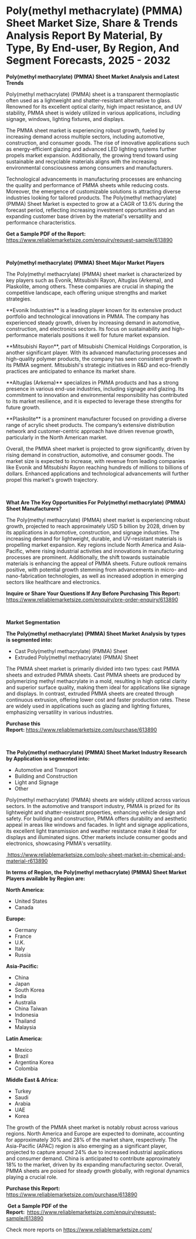 <p><h1>Poly(methyl methacrylate) (PMMA) Sheet Market Size, Share & Trends Analysis Report By Material, By Type, By End-user, By Region, And Segment Forecasts, 2025 - 2032</h1></p><p><strong>Poly(methyl methacrylate) (PMMA) Sheet Market Analysis and Latest Trends</strong></p>
<p><p>Poly(methyl methacrylate) (PMMA) sheet is a transparent thermoplastic often used as a lightweight and shatter-resistant alternative to glass. Renowned for its excellent optical clarity, high impact resistance, and UV stability, PMMA sheet is widely utilized in various applications, including signage, windows, lighting fixtures, and displays.</p><p>The PMMA sheet market is experiencing robust growth, fueled by increasing demand across multiple sectors, including automotive, construction, and consumer goods. The rise of innovative applications such as energy-efficient glazing and advanced LED lighting systems further propels market expansion. Additionally, the growing trend toward using sustainable and recyclable materials aligns with the increasing environmental consciousness among consumers and manufacturers.</p><p>Technological advancements in manufacturing processes are enhancing the quality and performance of PMMA sheets while reducing costs. Moreover, the emergence of customizable solutions is attracting diverse industries looking for tailored products. The Poly(methyl methacrylate) (PMMA) Sheet Market is expected to grow at a CAGR of 13.6% during the forecast period, reflecting increasing investment opportunities and an expanding customer base driven by the material's versatility and performance characteristics.</p></p>
<p><strong>Get a Sample PDF of the Report:&nbsp;</strong> <a href="https://www.reliablemarketsize.com/enquiry/request-sample/613890?utm_campaign=1872&utm_medium=2&utm_source=Github&utm_content=ia&utm_term=02022025&utm_id=polymethyl-methacrylate-pmma-sheet">https://www.reliablemarketsize.com/enquiry/request-sample/613890</a></p>
<p>&nbsp;</p>
<p><strong>Poly(methyl methacrylate) (PMMA) Sheet Major Market Players</strong></p>
<p><p>The Poly(methyl methacrylate) (PMMA) sheet market is characterized by key players such as Evonik, Mitsubishi Rayon, Altuglas (Arkema), and Plaskolite, among others. These companies are crucial in shaping the competitive landscape, each offering unique strengths and market strategies.</p><p>**Evonik Industries** is a leading player known for its extensive product portfolio and technological innovations in PMMA. The company has experienced steady growth, driven by increasing demand in automotive, construction, and electronics sectors. Its focus on sustainability and high-performance materials positions it well for future market expansion.</p><p>**Mitsubishi Rayon**, part of Mitsubishi Chemical Holdings Corporation, is another significant player. With its advanced manufacturing processes and high-quality polymer products, the company has seen consistent growth in its PMMA segment. Mitsubishi's strategic initiatives in R&D and eco-friendly practices are anticipated to enhance its market share.</p><p>**Altuglas (Arkema)** specializes in PMMA products and has a strong presence in various end-use industries, including signage and glazing. Its commitment to innovation and environmental responsibility has contributed to its market resilience, and it is expected to leverage these strengths for future growth.</p><p>**Plaskolite** is a prominent manufacturer focused on providing a diverse range of acrylic sheet products. The company’s extensive distribution network and customer-centric approach have driven revenue growth, particularly in the North American market.</p><p>Overall, the PMMA sheet market is projected to grow significantly, driven by rising demand in construction, automotive, and consumer goods. The market size is expected to increase, with revenue from leading companies like Evonik and Mitsubishi Rayon reaching hundreds of millions to billions of dollars. Enhanced applications and technological advancements will further propel this market's growth trajectory.</p></p>
<p>&nbsp;</p>
<p><strong>What Are The Key Opportunities For Poly(methyl methacrylate) (PMMA) Sheet Manufacturers?</strong></p>
<p><p>The Poly(methyl methacrylate) (PMMA) sheet market is experiencing robust growth, projected to reach approximately USD 5 billion by 2028, driven by its applications in automotive, construction, and signage industries. The increasing demand for lightweight, durable, and UV-resistant materials is propelling market expansion. Key regions include North America and Asia-Pacific, where rising industrial activities and innovations in manufacturing processes are prominent. Additionally, the shift towards sustainable materials is enhancing the appeal of PMMA sheets. Future outlook remains positive, with potential growth stemming from advancements in micro- and nano-fabrication technologies, as well as increased adoption in emerging sectors like healthcare and electronics.</p></p>
<p><strong>Inquire or Share Your Questions If Any Before Purchasing This Report:</strong> <a href="https://www.reliablemarketsize.com/enquiry/pre-order-enquiry/613890?utm_campaign=1872&utm_medium=2&utm_source=Github&utm_content=ia&utm_term=02022025&utm_id=polymethyl-methacrylate-pmma-sheet">https://www.reliablemarketsize.com/enquiry/pre-order-enquiry/613890</a></p>
<p>&nbsp;</p>
<p><strong>Market Segmentation</strong></p>
<p><strong>The Poly(methyl methacrylate) (PMMA) Sheet Market Analysis by types is segmented into:</strong></p>
<p><ul><li>Cast Poly(methyl methacrylate) (PMMA) Sheet</li><li>Extruded Poly(methyl methacrylate) (PMMA) Sheet</li></ul></p>
<p><p>The PMMA sheet market is primarily divided into two types: cast PMMA sheets and extruded PMMA sheets. Cast PMMA sheets are produced by polymerizing methyl methacrylate in a mold, resulting in high optical clarity and superior surface quality, making them ideal for applications like signage and displays. In contrast, extruded PMMA sheets are created through continuous extrusion, offering lower cost and faster production rates. These are widely used in applications such as glazing and lighting fixtures, emphasizing versatility in various industries.</p></p>
<p><strong>Purchase this Report:&nbsp;</strong><a href="https://www.reliablemarketsize.com/purchase/613890?utm_campaign=1872&utm_medium=2&utm_source=Github&utm_content=ia&utm_term=02022025&utm_id=polymethyl-methacrylate-pmma-sheet">https://www.reliablemarketsize.com/purchase/613890</a></p>
<p>&nbsp;</p>
<p><strong>The Poly(methyl methacrylate) (PMMA) Sheet Market Industry Research by Application is segmented into:</strong></p>
<p><ul><li>Automotive and Transport</li><li>Building and Construction</li><li>Light and Signage</li><li>Other</li></ul></p>
<p><p>Poly(methyl methacrylate) (PMMA) sheets are widely utilized across various sectors. In the automotive and transport industry, PMMA is prized for its lightweight and shatter-resistant properties, enhancing vehicle design and safety. For building and construction, PMMA offers durability and aesthetic appeal in areas like windows and facades. In light and signage applications, its excellent light transmission and weather resistance make it ideal for displays and illuminated signs. Other markets include consumer goods and electronics, showcasing PMMA's versatility.</p></p>
<p><a href="https://www.reliablemarketsize.com/poly-sheet-market-in-chemical-and-material-r613890?utm_campaign=1872&utm_medium=2&utm_source=Github&utm_content=ia&utm_term=02022025&utm_id=polymethyl-methacrylate-pmma-sheet">&nbsp;https://www.reliablemarketsize.com/poly-sheet-market-in-chemical-and-material-r613890</a></p>
<p><strong>In terms of Region, the Poly(methyl methacrylate) (PMMA) Sheet Market Players available by Region are:</strong></p>
<p>
    <p> <strong> North America: </strong>
        <ul>
            <li>United States</li>
            <li>Canada</li>
        </ul>
        </p> 
    <p> <strong> Europe: </strong>
        <ul>
            <li>Germany</li>
            <li>France</li>
            <li>U.K.</li>
            <li>Italy</li>
            <li>Russia</li>
        </ul>
        </p> 
    <p> <strong> Asia-Pacific: </strong>
        <ul>
            <li>China</li>
            <li>Japan</li>
            <li>South Korea</li>
            <li>India</li>
            <li>Australia</li>
            <li>China Taiwan</li>
            <li>Indonesia</li>
            <li>Thailand</li>
            <li>Malaysia</li>
        </ul>
        </p> 
    <p> <strong> Latin America: </strong>
        <ul>
            <li>Mexico</li>
            <li>Brazil</li>
            <li>Argentina Korea</li>
            <li>Colombia</li>
        </ul>
        </p> 
    <p> <strong> Middle East & Africa: </strong>
        <ul>
            <li>Turkey</li>
            <li>Saudi</li>
            <li>Arabia</li>
            <li>UAE</li>
            <li>Korea</li>
        </ul>
    </p>
    </p>
<p><p>The growth of the PMMA sheet market is notably robust across various regions. North America and Europe are expected to dominate, accounting for approximately 30% and 28% of the market share, respectively. The Asia-Pacific (APAC) region is also emerging as a significant player, projected to capture around 24% due to increased industrial applications and consumer demand. China is anticipated to contribute approximately 18% to the market, driven by its expanding manufacturing sector. Overall, PMMA sheets are poised for steady growth globally, with regional dynamics playing a crucial role.</p></p>
<p><strong>Purchase this Report: </strong><a href="https://www.reliablemarketsize.com/purchase/613890?utm_campaign=1872&utm_medium=2&utm_source=Github&utm_content=ia&utm_term=02022025&utm_id=polymethyl-methacrylate-pmma-sheet">https://www.reliablemarketsize.com/purchase/613890</a></p>
<p>&nbsp;<strong>Get a Sample PDF of the Report:&nbsp;&nbsp;</strong><a href="https://www.reliablemarketsize.com/enquiry/request-sample/613890?utm_campaign=1872&utm_medium=2&utm_source=Github&utm_content=ia&utm_term=02022025&utm_id=polymethyl-methacrylate-pmma-sheet">https://www.reliablemarketsize.com/enquiry/request-sample/613890</a></p>
<p><strong></strong></p>
<p>Check more reports on <a href="https://www.reliablemarketsize.com/?utm_campaign=1872&utm_medium=2&utm_source=Github&utm_content=ia&utm_term=02022025&utm_id=polymethyl-methacrylate-pmma-sheet">https://www.reliablemarketsize.com/</a></p>